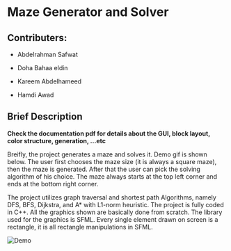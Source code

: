 # Maze Generator and Solver

## Contributers:

- Abdelrahman Safwat

- Doha Bahaa eldin

- Kareem Abdelhameed

- Hamdi Awad

## Brief Description

**Check the documentation pdf for details about the GUI, block layout, color structure, generation, ...etc**

Breifly, the project generates a maze and solves it. Demo gif is shown below. The user first chooses the maze size (it is always a square maze), then the maze is generated. After that the user can pick the solving algorithm of his choice. The maze always starts at the top left corner and ends at the bottom right corner.

The project utilizes graph traversal and shortest path Algorithms, namely DFS, BFS, Dijkstra, and A* with L1-norm heuristic.
The project is fully coded in C++. All the graphics shown are basically done from scratch.
The library used for the graphics is SFML. Every single element drawn on screen is a rectangle, it is all rectangle manipulations in SFML.

![Demo](demo.gif)
